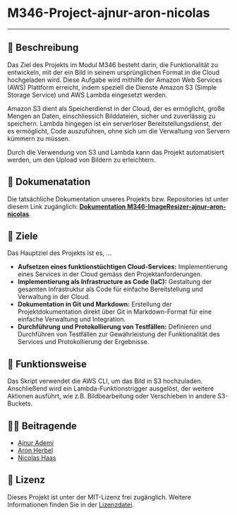 # M346-Project-ajnur-aron-nicolas
---

## 📖 Beschreibung 
Das Ziel des Projekts im Modul M346 besteht darin, die Funktionalität zu entwickeln, mit der ein Bild in seinem ursprünglichen Format in die Cloud hochgeladen wird. Diese Aufgabe wird mithilfe der Amazon Web Services (AWS) Plattform erreicht, indem speziell die Dienste Amazon S3 (Simple Storage Service) und AWS Lambda eingesetzt werden.

Amazon S3 dient als Speicherdienst in der Cloud, der es ermöglicht, große Mengen an Daten, einschliessich Bilddateien, sicher und zuverlässig zu speichern. Lambda hingegen ist ein serverloser Bereitstellungsdienst, der es ermöglicht, Code auszuführen, ohne sich um die Verwaltung von Servern kümmern zu müssen.

Durch die Verwendung von S3 und Lambda kann das Projekt automatisiert werden, um den Upload von Bildern zu erleichtern.

## 📃 Dokumenatation 
Die tatsächliche Dokumentation unseres Projekts bzw. Repositories ist unter diesem Link zugänglich: [**Dokumentation M346-ImageResizer-ajnur-aron-nicolas**](https://ajnurademi.github.io/M346-ImageResizer-ajnur-aron-nicolas/).

## 🚩 Ziele
Das Hauptziel des Projekts ist es, ...
* **Aufsetzen eines funktionstüchtigen Cloud-Services:** Implementierung eines Services in der Cloud gemäss den Projektanforderungen.
* **Implementierung als Infrastructure as Code (IaC):** Gestaltung der gesamten Infrastruktur als Code für einfache Bereitstellung und Verwaltung in der Cloud.
* **Dokumentation in Git und Markdown:** Erstellung der Projektdokumentation direkt über Git in Markdown-Format für eine einfache Verwaltung und Integration.
* **Durchführung und Protokollierung von Testfällen:** Definieren und Durchführen von Testfällen zur Gewährleistung der Funktionalität des Services und Protokollierung der Ergebnisse.


## 🔧 Funktionsweise
Das Skript verwendet die AWS CLI, um das Bild in S3 hochzuladen. Anschließend wird ein Lambda-Funktionstrigger ausgelöst, der weitere Aktionen ausführt, wie z.B. Bildbearbeitung oder Verschieben in andere S3-Buckets.

## 👨‍💻 Beitragende
- [Ajnur Ademi](https://github.com/ajnurademi)
- [Aron Herbel](https://github.com/aronherbel)
- [Nicolas Haas](https://github.com/cpowern)

## 📜 Lizenz
Dieses Projekt ist unter der MIT-Lizenz frei zugänglich. Weitere Informationen finden Sie in der [Lizenzdatei](/M346-ImageResizer-ajnur-aron-nicolas/LICENCE.md).
